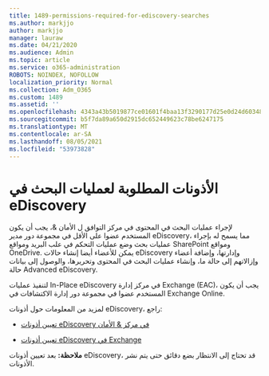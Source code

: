 ```yaml
---
title: 1489-permissions-required-for-ediscovery-searches
ms.author: markjjo
author: markjjo
manager: lauraw
ms.date: 04/21/2020
ms.audience: Admin
ms.topic: article
ms.service: o365-administration
ROBOTS: NOINDEX, NOFOLLOW
localization_priority: Normal
ms.collection: Adm_O365
ms.custom: 1489
ms.assetid: ''
ms.openlocfilehash: 4343a43b5019877ce01601f4baa13f3290177d25e0d24d6034858205966f5f35
ms.sourcegitcommit: b5f7da89a650d2915dc652449623c78be6247175
ms.translationtype: MT
ms.contentlocale: ar-SA
ms.lasthandoff: 08/05/2021
ms.locfileid: "53973828"
---
```

# <a name="permissions-required-for-ediscovery-searches"></a>الأذونات المطلوبة لعمليات البحث في eDiscovery

لإجراء عمليات البحث في المحتوى في مركز التوافق ل الأمان &، يجب أن يكون المستخدم عضوا على الأقل في مجموعة دور مدير eDiscovery، مما يسمح له بإجراء عمليات بحث وضع عمليات التحكم في علب البريد ومواقع SharePoint ومواقع OneDrive. يمكن للأعضاء أيضا إنشاء حالات eDiscovery وإدارتها، وإضافة أعضاء وإزالاتهم إلى حالة ما، وإنشاء عمليات البحث في المحتوى وتحريرها، والوصول إلى بيانات حالة Advanced eDiscovery.

لتنفيذ عمليات In-Place eDiscovery في مركز إدارة Exchange (EAC)، يجب أن يكون المستخدم عضوا في مجموعة دور إدارة الاكتشافات في Exchange Online.

لمزيد من المعلومات حول أذونات eDiscovery، راجع: 

- [تعيين أذونات eDiscovery في مركز & الأمان](https://docs.microsoft.com/microsoft-365/compliance/assign-ediscovery-permissions)

- [تعيين أذونات eDiscovery في Exchange](https://docs.microsoft.com/exchange/security-and-compliance/in-place-ediscovery/assign-ediscovery-permissions)

**ملاحظة:** بعد تعيين أذونات eDiscovery، قد تحتاج إلى الانتظار بضع دقائق حتى يتم نشر الأذونات.
